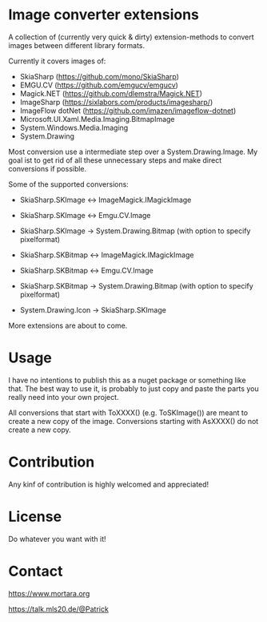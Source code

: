 # Image converter extensions
 
A collection of (currently very quick & dirty) extension-methods to convert images between different library formats. 

Currently it covers images of: 
- SkiaSharp (https://github.com/mono/SkiaSharp)
- EMGU.CV (https://github.com/emgucv/emgucv)
- Magick.NET (https://github.com/dlemstra/Magick.NET)
- ImageSharp (https://sixlabors.com/products/imagesharp/)
- ImageFlow dotNet (https://github.com/imazen/imageflow-dotnet)
- Microsoft.UI.Xaml.Media.Imaging.BitmapImage
- System.Windows.Media.Imaging
- System.Drawing

Most conversion use a intermediate step over a System.Drawing.Image. My goal ist to get rid
of all these unnecessary steps and make direct conversions if possible.

Some of the supported conversions:

 - SkiaSharp.SKImage <-> ImageMagick.IMagickImage
 - SkiaSharp.SKImage <-> Emgu.CV.Image
 - SkiaSharp.SKImage -> System.Drawing.Bitmap (with option to specify pixelformat)

 - SkiaSharp.SKBitmap <-> ImageMagick.IMagickImage
 - SkiaSharp.SKBitmap <-> Emgu.CV.Image
 - SkiaSharp.SKBitmap -> System.Drawing.Bitmap (with option to specify pixelformat)

 - System.Drawing.Icon -> SkiaSharp.SKImage

More extensions are about to come.

# Usage

I have no intentions to publish this as a nuget package or something like that. The best way to use it,
is probably to just copy and paste the parts you really need into your own project.

All conversions that start with ToXXXX() (e.g. ToSKImage()) are meant to create a new copy of the image.
Conversions starting with AsXXXX() do not create a new copy.

# Contribution

Any kinf of contribution is highly welcomed and appreciated!

# License

Do whatever you want with it!

# Contact

https://www.mortara.org

https://talk.mls20.de/@Patrick
